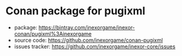 # Conan package for pugixml

  * package: https://bintray.com/inexorgame/inexor-conan/pugixml%3Ainexorgame
  * source code: https://github.com/inexorgame/conan-pugixml
  * issues tracker: https://github.com/inexorgame/inexor-core/issues
